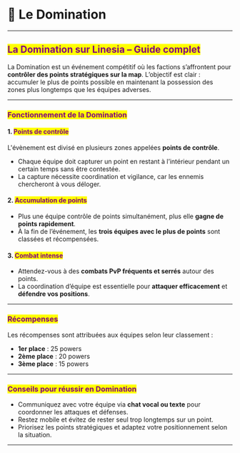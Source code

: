 # 💪 Le Domination

***

## <mark style="color:purple;">La Domination sur Linesia – Guide complet</mark>

La Domination est un événement compétitif où les factions s’affrontent pour **contrôler des points stratégiques sur la map**. L’objectif est clair : accumuler le plus de points possible en maintenant la possession des zones plus longtemps que les équipes adverses.

***

### <mark style="color:purple;">Fonctionnement de la Domination</mark>

#### 1. <mark style="color:purple;">Points de contrôle</mark>

L'évènement est divisé en plusieurs zones appelées **points de contrôle**.

* Chaque équipe doit capturer un point en restant à l’intérieur pendant un certain temps sans être contestée.
* La capture nécessite coordination et vigilance, car les ennemis chercheront à vous déloger.

#### 2. <mark style="color:purple;">Accumulation de points</mark>

* Plus une équipe contrôle de points simultanément, plus elle **gagne de points rapidement**.
* À la fin de l’événement, les **trois équipes avec le plus de points** sont classées et récompensées.

#### 3. <mark style="color:purple;">Combat intense</mark>

* Attendez-vous à des **combats PvP fréquents et serrés** autour des points.
* La coordination d’équipe est essentielle pour **attaquer efficacement** et **défendre vos positions**.

***

### <mark style="color:purple;">Récompenses</mark>

Les récompenses sont attribuées aux équipes selon leur classement :

* **1er place** : 25 powers
* **2ème place** : 20 powers
* **3ème place** : 15 powers

***

### <mark style="color:purple;">Conseils pour réussir en Domination</mark>

* Communiquez avec votre équipe via **chat vocal ou texte** pour coordonner les attaques et défenses.
* Restez mobile et évitez de rester seul trop longtemps sur un point.
* Priorisez les points stratégiques et adaptez votre positionnement selon la situation.

***
